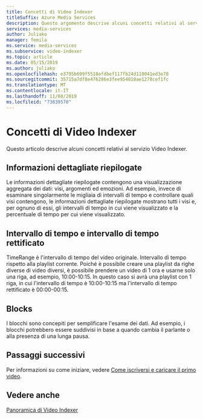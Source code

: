 ```yaml
---
title: Concetti di Video Indexer
titleSuffix: Azure Media Services
description: Questo argomento descrive alcuni concetti relativi al servizio Video Indexer.
services: media-services
author: Juliako
manager: femila
ms.service: media-services
ms.subservice: video-indexer
ms.topic: article
ms.date: 05/15/2019
ms.author: juliako
ms.openlocfilehash: e3795b699f5518efdbef117fb24d118041ed3e78
ms.sourcegitcommit: 35715a7df8e476286e3fee954818ae1278cef1fc
ms.translationtype: MT
ms.contentlocale: it-IT
ms.lasthandoff: 11/08/2019
ms.locfileid: "73839570"
---
```

# <a name="video-indexer-concepts"></a>Concetti di Video Indexer
 
Questo articolo descrive alcuni concetti relativi al servizio Video Indexer.
    
## <a name="summarized-insights"></a>Informazioni dettagliate riepilogate

Le informazioni dettagliate riepilogate contengono una visualizzazione aggregata dei dati: visi, argomenti ed emozioni. Ad esempio, invece di esaminare singolarmente le migliaia di intervalli di tempo e controllare quali visi contengono, le informazioni dettagliate riepilogate mostrano tutti i visi e, per ognuno di essi, gli intervalli di tempo in cui viene visualizzato e la percentuale di tempo per cui viene visualizzato.

## <a name="time-range-vs-adjusted-time-range"></a>Intervallo di tempo e intervallo di tempo rettificato

TimeRange è l'intervallo di tempo del video originale. Intervallo di tempo rispetto alla playlist corrente. Poiché è possibile creare una playlist da righe diverse di video diversi, è possibile prendere un video di 1 ora e usarne solo una riga, ad esempio, 10:00-10:15. In questo caso si avrà una playlist con 1 riga, in cui l'intervallo di tempo è 10:00-10:15 ma l'intervallo di tempo rettificato è 00:00-00:15.
 
## <a name="blocks"></a>Blocks

I blocchi sono concepiti per semplificare l'esame dei dati. Ad esempio, i blocchi potrebbero essere suddivisi in base a quando cambia il parlante o alla presenza di una lunga pausa.

## <a name="next-steps"></a>Passaggi successivi

Per informazioni su come iniziare, vedere [Come iscriversi e caricare il primo video](video-indexer-get-started.md).

## <a name="see-also"></a>Vedere anche

[Panoramica di Video Indexer](video-indexer-overview.md)
